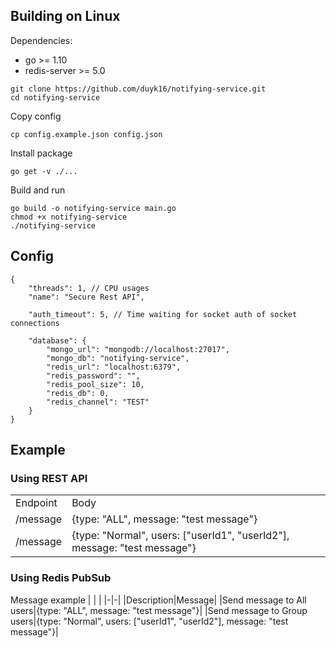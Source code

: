 ## Building on Linux

Dependencies:

  * go >= 1.10
  * redis-server >= 5.0

```
git clone https://github.com/duyk16/notifying-service.git
cd notifying-service
```
Copy config
```
cp config.example.json config.json
```
Install package
```
go get -v ./...
```
Build and run
```
go build -o notifying-service main.go
chmod +x notifying-service
./notifying-service
```

## Config

```
{
    "threads": 1, // CPU usages
    "name": "Secure Rest API",

    "auth_timeout": 5, // Time waiting for socket auth of socket connections

    "database": {
        "mongo_url": "mongodb://localhost:27017",
        "mongo_db": "notifying-service",
        "redis_url": "localhost:6379",
        "redis_password": "",
        "redis_pool_size": 10,
        "redis_db": 0,
        "redis_channel": "TEST"
    }
}
```

## Example

### Using REST API

| | |
|-|-|
|Endpoint|Body|
|/message|{type: "ALL", message: "test message"}|
|/message|{type: "Normal", users: ["userId1", "userId2"], message: "test message"}|

### Using Redis PubSub

Message example
| | |
|-|-|
|Description|Message|
|Send message to All users|{type: "ALL", message: "test message"}|
|Send message to Group users|{type: "Normal", users: ["userId1", "userId2"], message: "test message"}|